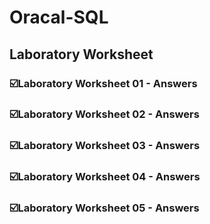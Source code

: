 # Oracal-SQL
## Laboratory Worksheet 
 ### ☑️Laboratory Worksheet 01 - Answers
 ### ☑️Laboratory Worksheet 02 - Answers
 ### ☑️Laboratory Worksheet 03 - Answers
 ### ☑️Laboratory Worksheet 04 - Answers
 ### ☑️Laboratory Worksheet 05 - Answers
 
